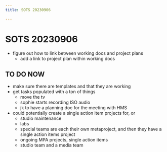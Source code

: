 ```yaml
---
title: SOTS 20230906

---
```


# SOTS 20230906
* figure out how to link between working docs and project plans
    * add a link to project plan within working docs
## TO DO NOW
* make sure there are templates and that they are working
* get tasks populated with a ton of things
    * move the tv
    * sophie starts recording ISO audio
    * jk to have a planning doc for the meeting with HMS
* could potentially create a single action item projects for, or
    * studio maintenance
    * labs
    * special teams are each their own metaproject, and then they have a single action items project
    * ongoing MPA projects, single action items
    * studio team and a media team